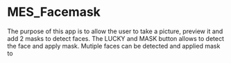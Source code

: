 # MES_Facemask

The purpose of this app is to allow the user to take a picture, preview it and add 2 masks to detect faces. The LUCKY and MASK
button allows to detect the face and apply mask. Mutiple faces can be detected and applied mask to
